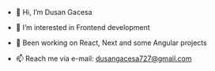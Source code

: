 - 👋 Hi, I’m Dusan Gacesa
- 👀 I’m interested in Frontend development
- 🌱 Been working on React, Next and some Angular projects

- 📫 Reach me via e-mail: dusangacesa727@gmail.com

<!---
Dusan1234-code/Dusan1234-code is a ✨ special ✨ repository because its `README.md` (this file) appears on your GitHub profile.
You can click the Preview link to take a look at your changes.
--->
